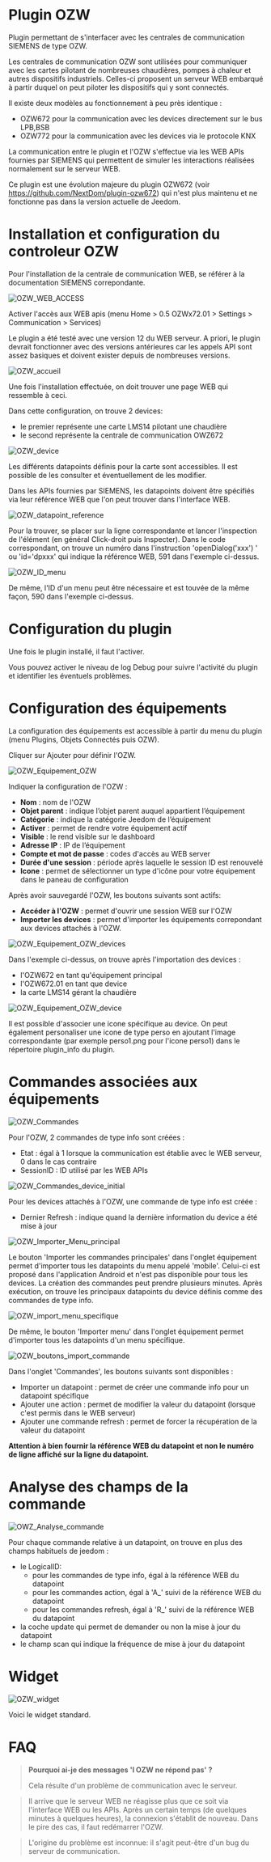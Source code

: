 # Plugin OZW

Plugin permettant de s'interfacer avec les centrales de communication SIEMENS de type OZW. 

Les centrales de communication OZW sont utilisées pour communiquer avec les cartes pilotant de nombreuses chaudières, pompes à chaleur et autres dispositifs industriels. Celles-ci proposent un serveur WEB embarqué à partir duquel on peut piloter les dispositifs qui y sont connectés.

Il existe deux modèles au fonctionnement à peu près identique :

- OZW672 pour la communication avec les devices directement sur le bus LPB,BSB
- OZW772 pour la communication avec les devices via le protocole KNX

La communication entre le plugin et l'OZW s'effectue via les WEB APIs fournies par SIEMENS qui permettent de simuler les interactions réalisées normalement sur le serveur WEB.

Ce plugin est une évolution majeure du plugin OZW672 (voir https://github.com/NextDom/plugin-ozw672) qui n'est plus maintenu et ne fonctionne pas dans la version actuelle de Jeedom.

# Installation et configuration du controleur OZW

Pour l'installation de la centrale de communication WEB, se référer à la documentation SIEMENS correpondante.

![OZW_WEB_ACCESS](../images/OZW_WEB_ACCESS.png)

Activer l'accès aux WEB apis (menu Home > 0.5 OZWx72.01 > Settings > Communication > Services)

Le plugin a été testé avec une version 12 du WEB serveur. A priori, le plugin devrait fonctionner avec des versions antérieures car les appels API sont assez basiques et doivent exister depuis de nombreuses versions.

![OZW_accueil](../images/OZW_accueil.png)

Une fois l'installation effectuée, on doit trouver une page WEB qui ressemble à ceci. 

Dans cette configuration, on trouve 2 devices:

-   le premier représente une carte LMS14 pilotant une chaudière
-   le second représente la centrale de communication OWZ672

![OZW_device](../images/OZW_device.png)

Les différents datapoints définis pour la carte sont accessibles. Il est possible de les consulter et éventuellement de les modifier.

Dans les APIs fournies par SIEMENS, les datapoints doivent être spécifiés via leur référence WEB que l'on peut trouver dans l'interface WEB.

![OZW_datapoint_reference](../images/OZW_datapoint_reference.png)

Pour la trouver, se placer sur la ligne correspondante et lancer l'inspection de l'élément (en général Click-droit puis Inspecter). Dans le code correspondant, on trouve un numéro dans l'instruction 'openDialog('xxx') ' ou 'id='dpxxx' qui indique la référence WEB, 591 dans l'exemple ci-dessus.

![OZW_ID_menu](../images/OZW_ID_menu.png)

De même, l'ID d'un menu peut être nécessaire et est touvée de la même façon, 590 dans l'exemple ci-dessus.

# Configuration du plugin

Une fois le plugin installé, il faut l'activer.

Vous pouvez activer le niveau de log Debug pour suivre l'activité du plugin et identifier les éventuels problèmes.

# Configuration des équipements

La configuration des équipements est accessible à partir du menu du plugin (menu Plugins, Objets Connectés puis OZW). 

Cliquer sur Ajouter pour définir l'OZW.

![OZW_Equipement_OZW](../images/OZW_Equipement_OZW.png)

Indiquer la configuration de l'OZW :

-   **Nom** : nom de l'OZW
-   **Objet parent** : indique l’objet parent auquel appartient l’équipement
-   **Catégorie** : indique la catégorie Jeedom de l’équipement
-   **Activer** : permet de rendre votre équipement actif
-   **Visible** : le rend visible sur le dashboard
-   **Adresse IP** : IP de l’équipement
-   **Compte et mot de passe** : codes d'accès au WEB server
-   **Durée d'une session** : période après laquelle le session ID est renouvelé
-   **Icone** : permet de sélectionner un type d'icône pour votre équipement dans le paneau de configuration

Après avoir sauvegardé l'OZW, les boutons suivants sont actifs:

-   **Accéder à l'OZW** : permet d'ouvrir une session WEB sur l'OZW
-   **Importer les devices** :  permet d'importer les équipements correpondant aux devices attachés à l'OZW.

![OZW_Equipement_OZW_devices](../images/OZW_Equipement_OZW_devices.png)

Dans l'exemple ci-dessus, on trouve après l'importation des devices :

- l'OZW672 en tant qu'équipement principal
- l'OZW672.01 en tant que device
- la carte LMS14 gérant la chaudière

![OZW_Equipement_OZW_device](../images/OZW_Equipement_OZW_device.png)

Il est possible d'associer une icone spécifique au device. On peut également personaliser une icone de type perso en ajoutant l'image correspondante (par exemple perso1.png pour l'icone perso1) dans le répertoire plugin_info du plugin.

# Commandes associées aux équipements

![OZW_Commandes](../images/OZW_Commandes.png)

Pour l'OZW, 2 commandes de type info sont créées :

- Etat : égal à 1 lorsque la communication est établie avec le WEB serveur, 0 dans le cas contraire
- SessionID : ID utilisé par les WEB APIs

![OZW_Commandes_device_initial](../images/OZW_Commandes_device_initial.png)

Pour les devices attachés à l'OZW, une commande de type info est créée :

- Dernier Refresh : indique quand la dernière information du device a été mise à jour

![OZW_Importer_Menu_principal](../images/OZW_Importer_Menu_principal.png)

Le bouton 'Importer les commandes principales' dans l'onglet équipement permet d'importer tous les datapoints du menu appelé 'mobile'. Celui-ci est proposé dans l'application Android et n'est pas disponible pour tous les devices. La création des commandes peut prendre plusieurs minutes. Après exécution, on trouve les principaux datapoints du device définis comme des commandes de type info.

![OZW_import_menu_specifique](../images/OZW_import_menu_specifique.png)

De même, le bouton 'Importer menu'  dans l'onglet équipement permet d'importer tous les datapoints d'un menu spécifique.


![OZW_boutons_import_commande](../images/OZW_boutons_import_commande.png)

Dans l'onglet 'Commandes', les boutons suivants sont disponibles :

- Importer un datapoint : permet de créer une commande info pour un datapoint spécifique
- Ajouter une action : permet de modifier la valeur du datapoint (lorsque c'est permis dans le WEB serveur)
- Ajouter une commande refresh : permet de forcer la récupération de la valeur du datapoint

**Attention à bien fournir la référence WEB du datapoint et non le numéro de ligne affiché sur la ligne du datapoint.**

# Analyse des champs de la commande

![OWZ_Analyse_commande](../images/OWZ_Analyse_commande.png)

Pour chaque commande relative à un datapoint, on trouve en plus des champs habituels de jeedom :

- le LogicalID: 
  - pour les commandes de type info, égal à la référence WEB du datapoint
  - pour les commandes action, égal à 'A_' suivi de la référence WEB du datapoint
  - pour les commandes refresh, égal à 'R_' suivi de la référence WEB du datapoint
- la coche update qui permet de demander ou non la mise à jour du datapoint
- le champ scan qui indique la fréquence de mise à jour du datapoint

# Widget

![OZW_widget](../images/OZW_widget.png)

Voici le widget standard. 

# FAQ

>**Pourquoi ai-je des messages 'l OZW ne répond pas' ?**
>
>Cela résulte d'un problème de communication avec le serveur.

>Il arrive que le serveur WEB ne réagisse plus que ce soit via l'interface WEB ou les APIs. Après un certain temps (de quelques  minutes à quelques heures), la connexion s'établit de nouveau. Dans le pire des cas, il faut redémarrer l'OZW.

>L'origine du problème est inconnue: il s'agit peut-être d'un bug du serveur de communication.

